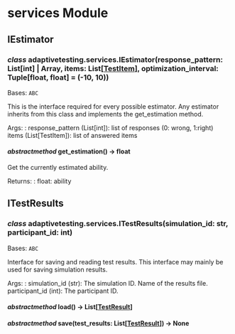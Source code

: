 # services Module

## IEstimator

### *class* adaptivetesting.services.IEstimator(response_pattern: List[int] | Array, items: List[[TestItem](models.md#adaptivetesting.models.TestItem)], optimization_interval: Tuple[float, float] = (-10, 10))

Bases: `ABC`

This is the interface required for every possible
estimator.
Any estimator inherits from this class and implements
the get_estimation method.

Args:
: response_pattern (List[int]): list of responses (0: wrong, 1:right)
  <br/>
  items (List[TestItem]): list of answered items

#### *abstractmethod* get_estimation() → float

Get the currently estimated ability.

Returns:
: float: ability

## ITestResults

### *class* adaptivetesting.services.ITestResults(simulation_id: str, participant_id: int)

Bases: `ABC`

Interface for saving and reading test results.
This interface may mainly be used for saving simulation results.

Args:
: simulation_id (str): The simulation ID. Name of the results file.
  <br/>
  participant_id (int): The participant ID.

#### *abstractmethod* load() → List[[TestResult](models.md#adaptivetesting.models.TestResult)]

#### *abstractmethod* save(test_results: List[[TestResult](models.md#adaptivetesting.models.TestResult)]) → None
